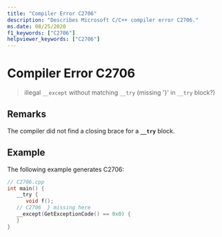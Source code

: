 ```yaml
---
title: "Compiler Error C2706"
description: "Describes Microsoft C/C++ compiler error C2706."
ms.date: 08/25/2020
f1_keywords: ["C2706"]
helpviewer_keywords: ["C2706"]
---
```

# Compiler Error C2706

> illegal `__except` without matching `__try` (missing '}' in `__try` block?)

## Remarks

The compiler did not find a closing brace for a **`__try`** block.

## Example

The following example generates C2706:

```cpp
// C2706.cpp
int main() {
   __try {
      void f();
   // C2706  } missing here
   __except(GetExceptionCode() == 0x0) {
   }
}
```
